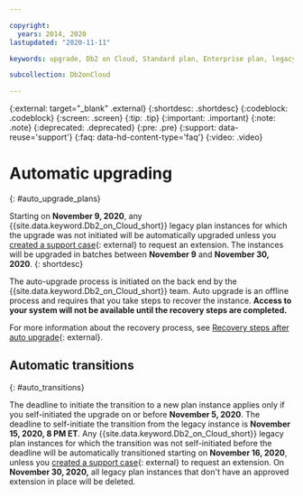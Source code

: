 ```yaml
---

copyright:
  years: 2014, 2020
lastupdated: "2020-11-11"

keywords: upgrade, Db2 on Cloud, Standard plan, Enterprise plan, legacy, automatic

subcollection: Db2onCloud

---
```


<!-- Attribute definitions --> 
{:external: target="_blank" .external}
{:shortdesc: .shortdesc}
{:codeblock: .codeblock}
{:screen: .screen}
{:tip: .tip}
{:important: .important}
{:note: .note}
{:deprecated: .deprecated}
{:pre: .pre}
{:support: data-reuse='support'}
{:faq: data-hd-content-type='faq'}
{:video: .video}

# Automatic upgrading
{: #auto_upgrade_plans}

Starting on **November 9, 2020**, any {{site.data.keyword.Db2_on_Cloud_short}} legacy plan instances for which the upgrade was not initiated will be automatically upgraded unless you [created a support case](https://cloud.ibm.com/unifiedsupport/supportcenter){: external} to request an extension. The instances will be upgraded in batches between **November 9** and **November 30, 2020**.
{: shortdesc}

The auto-upgrade process is initiated on the back end by the {{site.data.keyword.Db2_on_Cloud_short}} team. Auto upgrade is an offline process and requires that you take steps to recover the instance. **Access to your system will not be available until the recovery steps are completed.** 

For more information about the recovery process, see [Recovery steps after auto upgrade](/docs/Db2onCloud?topic=Db2onCloud-recovery){: external}.

## Automatic transitions
{: #auto_transitions}

The deadline to initiate the transition to a new plan instance applies only if you self-initiated the upgrade on or before **November 5, 2020**. The deadline to self-initiate the transition from the legacy instance is **November 15, 2020, 8 PM ET**. Any {{site.data.keyword.Db2_on_Cloud_short}} legacy plan instances for which the transition was not self-initiated before the deadline will be automatically transitioned starting on **November 16, 2020**, unless you [created a support case](https://cloud.ibm.com/unifiedsupport/supportcenter){: external} to request an extension. On **November 30, 2020,** all legacy plan instances that don't have an approved extension in place will be deleted.






